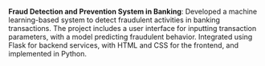 **Fraud Detection and Prevention System in Banking**:
Developed a machine learning-based system to detect fraudulent activities in banking transactions. The project includes a user interface for inputting transaction parameters, with a model predicting fraudulent behavior. Integrated using Flask for backend services, with HTML and CSS for the frontend, and implemented in Python.
